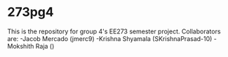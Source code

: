 # 273pg4
This is the repository for group 4's EE273 semester project.
Collaborators are:
-Jacob Mercado (jmerc9)
-Krishna Shyamala (SKrishnaPrasad-10)
-Mokshith Raja ()
